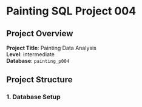 # Painting SQL Project 004

## Project Overview

**Project Title**: Painting Data Analysis  
**Level**: intermediate  
**Database**: `painting_p004`

## Project Structure

### 1. Database Setup

